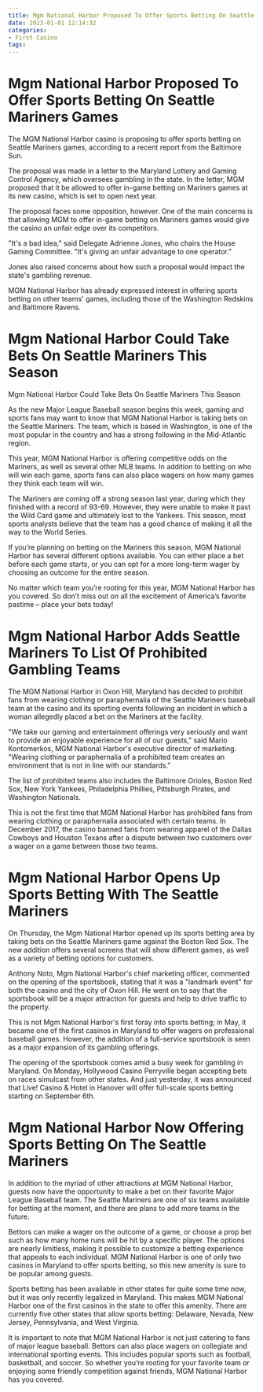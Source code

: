 ```yaml
---
title: Mgm National Harbor Proposed To Offer Sports Betting On Seattle Mariners Games
date: 2023-01-01 12:14:32
categories:
- First Casino
tags:
---
```



#  Mgm National Harbor Proposed To Offer Sports Betting On Seattle Mariners Games

The MGM National Harbor casino is proposing to offer sports betting on Seattle Mariners games, according to a recent report from the Baltimore Sun.

The proposal was made in a letter to the Maryland Lottery and Gaming Control Agency, which oversees gambling in the state. In the letter, MGM proposed that it be allowed to offer in-game betting on Mariners games at its new casino, which is set to open next year.

The proposal faces some opposition, however. One of the main concerns is that allowing MGM to offer in-game betting on Mariners games would give the casino an unfair edge over its competitors.

"It's a bad idea," said Delegate Adrienne Jones, who chairs the House Gaming Committee. "It's giving an unfair advantage to one operator."

Jones also raised concerns about how such a proposal would impact the state's gambling revenue.

MGM National Harbor has already expressed interest in offering sports betting on other teams' games, including those of the Washington Redskins and Baltimore Ravens.

#  Mgm National Harbor Could Take Bets On Seattle Mariners This Season

Mgm National Harbor Could Take Bets On Seattle Mariners This Season

As the new Major League Baseball season begins this week, gaming and sports fans may want to know that MGM National Harbor is taking bets on the Seattle Mariners. The team, which is based in Washington, is one of the most popular in the country and has a strong following in the Mid-Atlantic region.

This year, MGM National Harbor is offering competitive odds on the Mariners, as well as several other MLB teams. In addition to betting on who will win each game, sports fans can also place wagers on how many games they think each team will win.

The Mariners are coming off a strong season last year, during which they finished with a record of 93-69. However, they were unable to make it past the Wild Card game and ultimately lost to the Yankees. This season, most sports analysts believe that the team has a good chance of making it all the way to the World Series.

If you’re planning on betting on the Mariners this season, MGM National Harbor has several different options available. You can either place a bet before each game starts, or you can opt for a more long-term wager by choosing an outcome for the entire season.

No matter which team you’re rooting for this year, MGM National Harbor has you covered. So don’t miss out on all the excitement of America’s favorite pastime – place your bets today!

#  Mgm National Harbor Adds Seattle Mariners To List Of Prohibited Gambling Teams

The MGM National Harbor in Oxon Hill, Maryland has decided to prohibit fans from wearing clothing or paraphernalia of the Seattle Mariners baseball team at the casino and its sporting events following an incident in which a woman allegedly placed a bet on the Mariners at the facility.

"We take our gaming and entertainment offerings very seriously and want to provide an enjoyable experience for all of our guests," said Mario Kontomerkos, MGM National Harbor's executive director of marketing. "Wearing clothing or paraphernalia of a prohibited team creates an environment that is not in line with our standards."

The list of prohibited teams also includes the Baltimore Orioles, Boston Red Sox, New York Yankees, Philadelphia Phillies, Pittsburgh Pirates, and Washington Nationals.

This is not the first time that MGM National Harbor has prohibited fans from wearing clothing or paraphernalia associated with certain teams. In December 2017, the casino banned fans from wearing apparel of the Dallas Cowboys and Houston Texans after a dispute between two customers over a wager on a game between those two teams.

#  Mgm National Harbor Opens Up Sports Betting With The Seattle Mariners

On Thursday, the Mgm National Harbor opened up its sports betting area by taking bets on the Seattle Mariners game against the Boston Red Sox. The new addition offers several screens that will show different games, as well as a variety of betting options for customers.

Anthony Noto, Mgm National Harbor's chief marketing officer, commented on the opening of the sportsbook, stating that it was a "landmark event" for both the casino and the city of Oxon Hill. He went on to say that the sportsbook will be a major attraction for guests and help to drive traffic to the property.

This is not Mgm National Harbor's first foray into sports betting; in May, it became one of the first casinos in Maryland to offer wagers on professional baseball games. However, the addition of a full-service sportsbook is seen as a major expansion of its gambling offerings.

The opening of the sportsbook comes amid a busy week for gambling in Maryland. On Monday, Hollywood Casino Perryville began accepting bets on races simulcast from other states. And just yesterday, it was announced that Live! Casino & Hotel in Hanover will offer full-scale sports betting starting on September 6th.

#  Mgm National Harbor Now Offering Sports Betting On The Seattle Mariners

In addition to the myriad of other attractions at MGM National Harbor, guests now have the opportunity to make a bet on their favorite Major League Baseball team. The Seattle Mariners are one of six teams available for betting at the moment, and there are plans to add more teams in the future.

Bettors can make a wager on the outcome of a game, or choose a prop bet such as how many home runs will be hit by a specific player. The options are nearly limitless, making it possible to customize a betting experience that appeals to each individual. MGM National Harbor is one of only two casinos in Maryland to offer sports betting, so this new amenity is sure to be popular among guests.

Sports betting has been available in other states for quite some time now, but it was only recently legalized in Maryland. This makes MGM National Harbor one of the first casinos in the state to offer this amenity. There are currently five other states that allow sports betting: Delaware, Nevada, New Jersey, Pennsylvania, and West Virginia.

It is important to note that MGM National Harbor is not just catering to fans of major league baseball. Bettors can also place wagers on collegiate and international sporting events. This includes popular sports such as football, basketball, and soccer. So whether you’re rooting for your favorite team or enjoying some friendly competition against friends, MGM National Harbor has you covered.